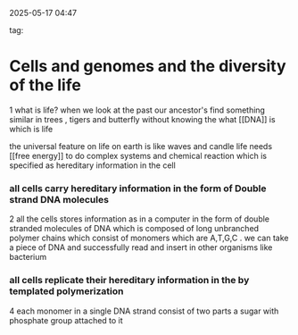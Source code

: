 

2025-05-17 04:47

tag:


# Cells and genomes and the diversity of the life 



1
what is life? when we look at the past our ancestor's find something similar in trees , tigers and butterfly without knowing the what [[DNA]] is which is life



the universal feature on life on earth is like waves and candle life needs [[free energy]] to do complex systems and chemical reaction which is specified as hereditary information in the cell





### all cells carry hereditary information in the form of Double strand DNA molecules 


2 
all the cells stores information as in a computer in the form of double stranded molecules of DNA which is composed of long unbranched polymer chains which consist of monomers which are A,T,G,C . we can take a piece of  DNA and successfully read and insert in other organisms like bacterium


### all cells replicate their hereditary information in the by templated polymerization


4
each monomer in a single DNA strand consist of two parts a sugar with phosphate group    attached to it 


















 